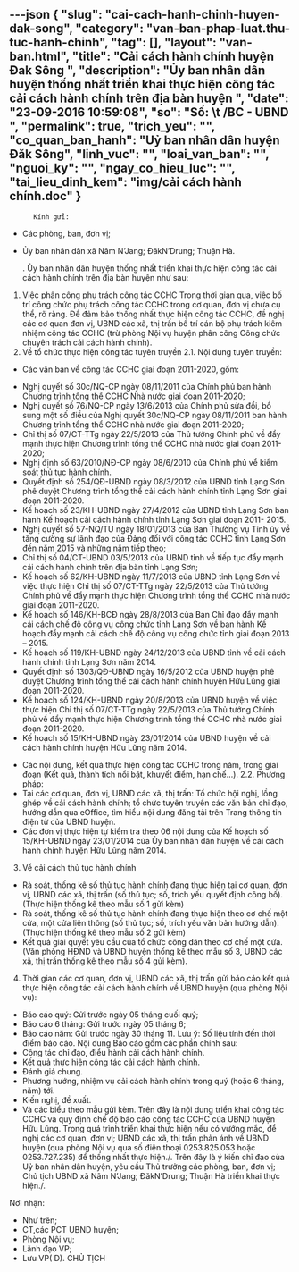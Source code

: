 ---json
{
    "slug": "cai-cach-hanh-chinh-huyen-dak-song",
    "category": "van-ban-phap-luat.thu-tuc-hanh-chinh",
    "tag": [],
    "layout": "van-ban.html",
    "title": "Cải cách hành chính huyện Đak Sông ",
    "description": "Ủy ban nhân dân huyện thống nhất triển khai thực hiện công tác cải cách hành chính trên địa bàn huyện ",
    "date": "23-09-2016 10:59:08",
    "so": "Số: \t  /BC - UBND ",
    "permalink": true,
    "trich_yeu": "",
    "co_quan_ban_hanh": "Uỷ ban nhân dân huyện Đăk Sông",
    "linh_vuc": "",
    "loai_van_ban": "",
    "nguoi_ky": "",
    "ngay_co_hieu_luc": "",
    "tai_lieu_dinh_kem": "img/cải cách hành chính.doc"
}
---
          Kính gửi: 
 - Các phòng, ban, đơn vị;
 - Ủy ban nhân dân xã Nâm N’Jang; ĐăkN’Drung; Thuận Hà.

	. Ủy ban nhân dân huyện thống nhất triển khai thực hiện công tác cải cách hành chính trên địa bàn huyện như sau:
1. Việc phân công phụ trách công tác CCHC
Trong thời gian qua, việc bố trí công chức phụ trách công tác CCHC trong cơ quan, đơn vị chưa cụ thể, rõ ràng. Để đảm bảo thống nhất thực hiện công tác CCHC, đề nghị các cơ quan đơn vị, UBND các xã, thị trấn bố trí cán bộ phụ trách kiêm nhiệm công tác CCHC (trừ phòng Nội vụ huyện phân công Công chức chuyên trách cải cách hành chính).
2. Về tổ chức thực hiện công tác tuyên truyền
2.1. Nội dung tuyên truyền:
- Các văn bản về công tác CCHC giai đoạn 2011-2020, gồm:
+ Nghị quyết số 30c/NQ-CP ngày 08/11/2011 của Chính phủ ban hành Chương trình tổng thể CCHC Nhà nước giai đoạn 2011-2020;
+ Nghị quyết số 76/NQ-CP ngày 13/6/2013 của Chính phủ sửa đổi, bổ sung một số điều của Nghị quyết 30c/NQ-CP ngày 08/11/2011 ban hành Chương trình tổng thể CCHC nhà nước giai đoạn 2011-2020;
+ Chỉ thị số 07/CT-TTg ngày 22/5/2013 của Thủ tướng Chính phủ về đẩy mạnh thực hiện Chương trình tổng thể CCHC nhà nước giai đoạn 2011-2020;
+ Nghị định số 63/2010/NĐ-CP ngày 08/6/2010 của Chính phủ về kiểm soát thủ tục hành chính.
+ Quyết định số 254/QĐ-UBND ngày 08/3/2012 của UBND tỉnh Lạng Sơn phê duyệt Chương trình tổng thể cải cách hành chính tỉnh Lạng Sơn giai đoạn 2011-2020.
+ Kế hoạch số 23/KH-UBND ngày 27/4/2012 của UBND tỉnh Lạng Sơn ban hành Kế hoạch cải cách hành chính tỉnh Lạng Sơn giai đoạn 2011- 2015.
+ Nghị quyết số 57-NQ/TU ngày 18/01/2013 của Ban Thường vụ Tỉnh ủy về tăng cường sự lãnh đạo của Đảng đối với công tác CCHC tỉnh Lạng Sơn đến năm 2015 và những năm tiếp theo;
+ Chỉ thị số 04/CT-UBND 03/5/2013 của UBND tỉnh về tiếp tục đẩy mạnh cải cách hành chính trên địa bàn tỉnh Lạng Sơn;
+ Kế hoạch số 62/KH-UBND ngày 11/7/2013 của UBND tỉnh Lạng Sơn về việc thực hiện Chỉ thị số 07/CT-TTg ngày 22/5/2013 của Thủ tướng Chính phủ về đẩy mạnh thực hiện Chương trình tổng thể CCHC nhà nước giai đoạn 2011-2020.
+ Kế hoạch số 146/KH-BCĐ ngày 28/8/2013 của Ban Chỉ đạo đẩy mạnh cải cách chế độ công vụ công chức tỉnh Lạng Sơn về ban hành Kế hoạch đẩy mạnh cải cách chế độ công vụ công chức tỉnh giai đoạn 2013 – 2015.
+ Kế hoạch số 119/KH-UBND ngày 24/12/2013 của UBND tỉnh về cải cách hành chính tỉnh Lạng Sơn năm 2014.
+ Quyết định số 1303/QĐ-UBND ngày 16/5/2012 của UBND huyện phê duyệt Chương trình tổng thể cải cách hành chính huyện Hữu Lũng giai đoạn 2011-2020.
+ Kế hoạch số 124/KH-UBND ngày 20/8/2013 của UBND huyện về việc thực hiện Chỉ thị số 07/CT-TTg ngày 22/5/2013 của Thủ tướng Chính phủ về đẩy mạnh thực hiện Chương trình tổng thể CCHC nhà nước giai đoạn 2011-2020.
+ Kế hoạch số 15/KH-UBND ngày 23/01/2014 của UBND huyện về cải cách hành chính huyện Hữu Lũng năm 2014.
- Các nội dung, kết quả thực hiện công tác CCHC trong năm, trong giai đoạn (Kết quả, thành tích nổi bật, khuyết điểm, hạn chế…).
2.2. Phương pháp:
- Tại các cơ quan, đơn vị, UBND các xã, thị trấn: Tổ chức hội nghị, lồng ghép về cải cách hành chính; tổ chức tuyên truyền các văn bản chỉ đạo, hướng dẫn qua eOffice, tìm hiểu nội dung đăng tải trên Trang thông tin điện tử của UBND huyện.
- Các đơn vị thực hiện tự kiểm tra theo 06 nội dung của Kế hoạch số 15/KH-UBND ngày 23/01/2014 của Ủy ban nhân dân huyện về cải cách hành chính huyện Hữu Lũng năm 2014.
3. Về cải cách thủ tục hành chính
-  Rà soát, thống kê số thủ tục hành chính đang thực hiện tại cơ quan, đơn vị, UBND các xã, thị trấn (số thủ tục; số, trích yếu quyết định công bố).
(Thực hiện thống kê theo mẫu số 1 gửi kèm)
- Rà soát, thống kê số thủ tục hành chính đang thực hiện theo cơ chế một cửa, một cửa liên thông (số thủ tục; số, trích yếu văn bản hướng dẫn).
(Thực hiện thống kê theo mẫu số 2 gửi kèm)
- Kết quả giải quyết yêu cầu của tổ chức công dân theo cơ chế một cửa. (Văn phòng HĐND và UBND huyện thống kê theo mẫu số 3, UBND các xã, thị trấn thống kê theo mẫu số 4 gửi kèm).
4. Thời gian các cơ quan, đơn vị, UBND các xã, thị trấn gửi báo cáo kết quả thực hiện công tác cải cách hành chính về UBND huyện (qua phòng Nội vụ):
- Báo cáo quý: Gửi trước ngày 05 tháng cuối quý;
- Báo cáo 6 tháng: Gửi trước ngày 05 tháng 6;
- Báo cáo năm: Gửi trước ngày 30 tháng 11.
Lưu ý: Số liệu tính đến thời điểm báo cáo. Nội dung Báo cáo gồm các phần chính sau:
- Công tác chỉ đạo, điều hành cải cách hành chính.
- Kết quả thực hiện công tác cải cách hành chính.
- Đánh giá chung.
- Phương hướng, nhiệm vụ cải cách hành chính trong quý (hoặc 6 tháng, năm) tới.
- Kiến nghị, đề xuất.
- Và các biểu theo mẫu gửi kèm.
Trên đây là nội dung triển khai công tác CCHC và quy định chế độ báo cáo công tác CCHC của UBND huyện Hữu Lũng. Trong quá trình triển khai thực hiện nếu có vướng mắc, đề nghị các cơ quan, đơn vị; UBND các xã, thị trấn phản ánh về UBND huyện (qua phòng Nội vụ qua số điện thoại 0253.825.053 hoặc 0253.727.235) để thống nhất thực hiện./. 
 	Trên đây là ý kiến chỉ đạo của Uỷ ban nhân dân huyện, yêu cầu Thủ trưởng các phòng, ban, đơn vị; Chủ tịch UBND xã Nâm N’Jang; ĐăkN’Drung; Thuận Hà triển khai thực hiện./.  
 
Nơi nhận:                                                                           
- Như trên;
- CT,các PCT UBND huyện;  
- Phòng Nội vụ;
- Lãnh đạo VP;
- Lưu VP( D).
		CHỦ TỊCH
